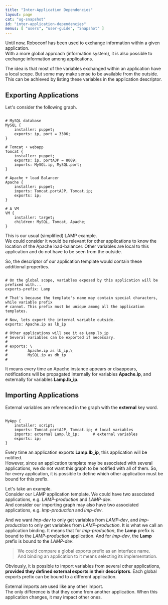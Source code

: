 ```yaml
---
title: "Inter-Application Dependencies"
layout: page
cat: "ug-snapshot"
id: "inter-application-dependencies"
menus: [ "users", "user-guide", "Snapshot" ]
---
```


Until now, Roboconf has been used to exchange information within a given application.  
With a more global approach (information system), it is also possible to exchange information
among applications.

The idea is that most of the variables exchanged within an application have a local scope.
But some may make sense to be available from the outside. This can be achieved by listing
these variables in the application descriptor.


## Exporting Applications

Let's consider the following graph.

<pre><code class="language-roboconf">
# MySQL database
MySQL { 
	installer: puppet;
	exports: ip, port = 3306;
}     

# Tomcat + webapp
Tomcat {
	installer: puppet; 
	exports: ip, portAJP = 8009;
	imports: MySQL.ip, MySQL.port;
}

# Apache + load Balancer
Apache { 
	installer: puppet; 
	imports: Tomcat.portAJP, Tomcat.ip;
	exports: ip;
}

# A VM
VM {
	installer: target;
	children: MySQL, Tomcat, Apache;
}
</code></pre>

This is our usual (simplified) LAMP example.  
We could consider it would be relevant for other applications to know the location of the Apache load-balancer.
Other variables are local to this application and do not have to be seen from the outside.

So, the descriptor of our application template would contain these additional properties.

```properties

# On the global scope, variables exposed by this application will be prefixed with...
exports-prefix: Lamp

# That's because the template's name may contain special characters, while variable prefix
# cannot. This prefix must be unique among all the application templates.

# Now, lets export the internal variable outside.
exports: Apache.ip as lb_ip

# Other applications will see it as Lamp.lb_ip
# Several variables can be exported if necessary.
# 
# exports: \
#         Apache.ip as lb_ip,\
#         MySQL.ip as db_ip
# 
```

It means every time an Apache instance appears or disappears, notifications will be propagated internally for
variables **Apache.ip**, and externally for variables **Lamp.lb_ip**.


## Importing Applications

External variables are referenced in the graph with the **external** key word.

<pre><code class="language-roboconf">
MyApp { 
	installer: script; 
	imports: Tomcat.portAJP, Tomcat.ip; # local variables
	imports: external Lamp.lb_ip;      # external variables
	exports: ip;
}
</code></pre>

Every time an application exports **Lamp.lb_ip**, this application will be notified.  
However, since an application template may be associated with several applications, we do not want this graph
to be notified with all of them. So, for every application, it is possible to define which other application must
be bound for this prefix.

Let's take an example.  
Consider our LAMP application template. We could have two associated applications, e.g. *LAMP-production* and *LAMP-dev*.  
And consider our importing graph may also have two associated applications, e.g. *Imp-production* and *Imp-dev*.

And we want *Imp-dev* to only get variables from *LAMP-dev*, and *Imp-production* to only get variables from *LAMP-production*.
It is what we call an application binding. It means that for *Imp-production*, the **Lamp** prefix is bound to the *LAMP-production*
application. And for *Imp-dev*, the **Lamp** prefix is bound to the *LAMP-dev*.

> We could compare a global exports prefix as an interface name.  
> And binding an application to it means selecting its implementation.

Obviously, it is possible to import variables from several other applications, **provided they defined external exports in their descriptors**.
Each global exports prefix can be bound to a different application.

External imports are used like any other import.  
The only difference is that they come from another application. When this application changes, it may impact other ones.
